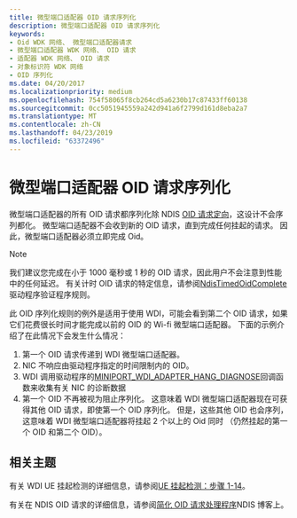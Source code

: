 ```yaml
---
title: 微型端口适配器 OID 请求序列化
description: 微型端口适配器 OID 请求序列化
keywords:
- Oid WDK 网络、 微型端口适配器请求
- 微型端口适配器 WDK 网络、 OID 请求
- 适配器 WDK 网络、 OID 请求
- 对象标识符 WDK 网络
- OID 序列化
ms.date: 04/20/2017
ms.localizationpriority: medium
ms.openlocfilehash: 754f58065f8cb264cd5a6230b17c87433ff60138
ms.sourcegitcommit: 0cc5051945559a242d941a6f2799d161d8eba2a7
ms.translationtype: MT
ms.contentlocale: zh-CN
ms.lasthandoff: 04/23/2019
ms.locfileid: "63372496"
---
```

# <a name="miniport-adapter-oid-request-serialization"></a>微型端口适配器 OID 请求序列化

微型端口适配器的所有 OID 请求都序列化除 NDIS [OID 请求定向](miniport-adapter-direct-oid-requests.md)，这设计不会序列都化。 微型端口适配器不会收到新的 OID 请求，直到完成任何挂起的请求。 因此，微型端口适配器必须立即完成 Oid。

>[!NOTE]
> 我们建议您完成在小于 1000 毫秒或 1 秒的 OID 请求，因此用户不会注意到性能中的任何延迟。 有关计时 OID 请求的特定信息，请参阅[NdisTimedOidComplete](https://msdn.microsoft.com/library/windows/hardware/dn305120)驱动程序验证程序规则。

此 OID 序列化规则的例外是适用于使用 WDI，可能会看到第二个 OID 请求，如果它们花费很长时间才能完成以前的 OID 的 Wi-fi 微型端口适配器。 下面的示例介绍了在此情况下会发生什么情况：

1. 第一个 OID 请求传递到 WDI 微型端口适配器。
2. NIC 不响应由驱动程序指定的时间限制内的 OID。
3. WDI 调用驱动程序的[MINIPORT_WDI_ADAPTER_HANG_DIAGNOSE](https://msdn.microsoft.com/library/windows/hardware/mt297558)回调函数来收集有关 NIC 的诊断数据
4. 第一个 OID 不再被视为阻止序列化。 这意味着 WDI 微型端口适配器现在可获得其他 OID 请求，即使第一个 OID 序列化。 但是，这些其他 OID 也会序列，这意味着 WDI 微型端口适配器将挂起 2 个以上的 Oid 同时 （仍然挂起的第一个 OID 和第二个 OID）。

## <a name="related-topics"></a>相关主题

有关 WDI UE 挂起检测的详细信息，请参阅[UE 挂起检测：步骤 1-14](https://msdn.microsoft.com/windows/hardware/drivers/network/wdi-ue-hang-detection--step-1-to-step-14)。

有关在 NDIS OID 请求的详细信息，请参阅[简化 OID 请求处理程序](https://go.microsoft.com/fwlink/p/?linkid=846658)NDIS 博客上。

